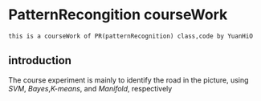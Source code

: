 # PatternRecongition courseWork
    this is a courseWork of PR(patternRecognition) class,code by YuanHiO

## introduction
The course experiment is mainly to identify the road in the picture, using *SVM*, *Bayes*,*K-means*, and *Manifold*, respectively